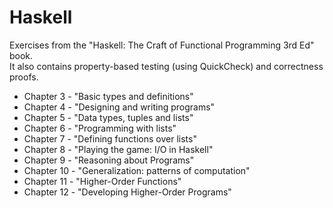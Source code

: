 # Haskell
<p>Exercises from the "Haskell: The Craft of Functional Programming 3rd Ed" book.<br/>
It also contains property-based testing (using QuickCheck) and correctness proofs.</p>
<ul>
<li>Chapter 3 - "Basic types and definitions"</li>
<li>Chapter 4 - "Designing and writing programs"</li>
<li>Chapter 5 - "Data types, tuples and lists"</li>
<li>Chapter 6 - "Programming with lists"</li>
<li>Chapter 7 - "Defining functions over lists"</li>
<li>Chapter 8 - "Playing the game: I/O in Haskell"</li>
<li>Chapter 9 - "Reasoning about Programs"</li>
<li>Chapter 10 - "Generalization: patterns of computation"</li>
<li>Chapter 11 - "Higher-Order Functions"</li>
<li>Chapter 12 - "Developing Higher-Order Programs"</li>
</ul>
